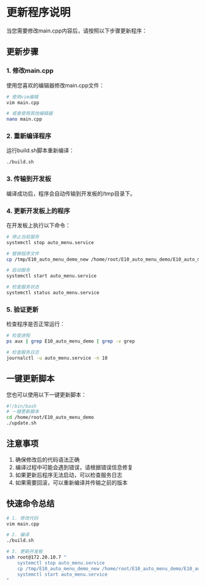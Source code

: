 # 更新程序说明

当您需要修改main.cpp内容后，请按照以下步骤更新程序：

## 更新步骤

### 1. 修改main.cpp
使用您喜欢的编辑器修改main.cpp文件：
```bash
# 使用vim编辑
vim main.cpp

# 或者使用其他编辑器
nano main.cpp
```

### 2. 重新编译程序
运行build.sh脚本重新编译：
```bash
./build.sh
```

### 3. 传输到开发板
编译成功后，程序会自动传输到开发板的/tmp目录下。

### 4. 更新开发板上的程序
在开发板上执行以下命令：
```bash
# 停止当前服务
systemctl stop auto_menu.service

# 替换程序文件
cp /tmp/E10_auto_menu_demo_new /home/root/E10_auto_menu_demo/E10_auto_menu_demo

# 启动服务
systemctl start auto_menu.service

# 检查服务状态
systemctl status auto_menu.service
```

### 5. 验证更新
检查程序是否正常运行：
```bash
# 检查进程
ps aux | grep E10_auto_menu_demo | grep -v grep

# 检查服务日志
journalctl -u auto_menu.service -n 10
```

## 一键更新脚本
您也可以使用以下一键更新脚本：

```bash
#!/bin/bash
# 一键更新脚本
cd /home/root/E10_auto_menu_demo
./update.sh
```

## 注意事项
1. 确保修改后的代码语法正确
2. 编译过程中可能会遇到错误，请根据错误信息修复
3. 如果更新后程序无法启动，可以检查服务日志
4. 如果需要回滚，可以重新编译并传输之前的版本

## 快速命令总结
```bash
# 1. 修改代码
vim main.cpp

# 2. 编译
./build.sh

# 3. 更新开发板
ssh root@172.20.10.7 "
    systemctl stop auto_menu.service
    cp /tmp/E10_auto_menu_demo_new /home/root/E10_auto_menu_demo/E10_auto_menu_demo
    systemctl start auto_menu.service
"
```
